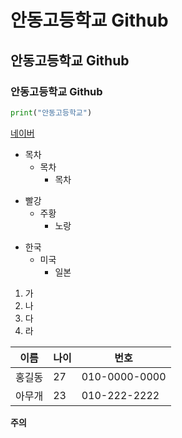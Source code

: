 # 안동고등학교 Github
## 안동고등학교 Github
### 안동고등학교 Github

```python
print("안동고등학교")
```
[네이버](www.naver.com)

* 목차
  * 목차
    * 목차

+ 빨강
  + 주황
    + 노랑

- 한국
  - 미국
    - 일본
  
1. 가
2. 나
3. 다
4. 라

이름 | 나이 | 번호
---|---|---
홍길동|27|010-0000-0000
아무개|23|010-222-2222

**주의**